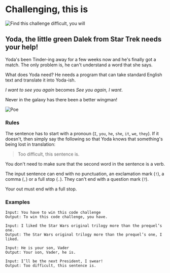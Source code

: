 # Challenging, this is

![Find this challenge difficult, you will][yoda1]

Yoda, the little green Dalek from Star Trek needs your help!
------

Yoda's been Tinder-ing away for a few weeks now and he's finally got a match. The only problem is, he can't understand a word that she says.

What does Yoda need? He needs a program that can take standard English text and translate it into Yoda-ish.

_I want to see you again_ becomes _See you again, I want_.

Never in the galaxy has there been a better wingman!

![Poe][poe1]

### Rules

The sentence has to start with a pronoun (`I`, `you`, `he`, `she`, `it`, `we`, `they`). If it doesn't, then simply say the following so that Yoda knows that something's being lost in translation:
> Too difficult, this sentence is.

You don't need to make sure that the second word in the sentence is a verb.

The input sentence can end with no punctuation, an exclamation mark (`!`), a comma (`,`) or a full stop (`.`). They can't end with a question mark (`?`).

Your out must end with a full stop.

### Examples

```
Input: You have to win this code challenge
Output: To win this code challenge, you have.
```

```
Input: I liked the Star Wars original trilogy more than the prequel’s one.
Output: The Star Wars original trilogy more than the prequel’s one, I liked.
```

```
Input: He is your son, Vader
Output: Your son, Vader, he is.
```

```
Input: I’ll be the next President, I swear!
Output: Too difficult, this sentence is.
```

[yoda1]: http://i.imgur.com/4jeBvb8.gif
[poe1]: http://i.imgur.com/sphSOsp.gif
